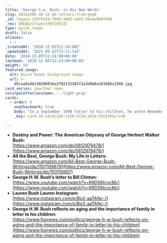 ```yaml
---
title: 'George h.w. Bush: in His Own Words'
slug: 20181205-18-12-05-letters-from-ghwb
_id: legacy-13975454-f660-4845-a4b9-3ee8e9b9f494
_rev: O8E8pz1fLwnc3fN7JVF2ZC
type: quick_reads
draft: false
aliases:
  - /
_createdAt: '2018-12-05T12:24:08Z'
_updatedAt: '2021-03-22T13:11:14Z'
date: '2018-12-05T12:24:08+00:00'
lastmod: '2018-12-05T12:24:08+00:00'
weight: 50
featured_image:
  alt: Quick Reads background image
  url: >-
    d5caa8adb130298916a279213338372a3d9b8a181696x2560.jpg
card_series: smarther news
colorpaletteclassname: '--light-gray'
cards:
  - order: 0
    useCheckmark: true
    body: "In a September 1998 letter to his children, he wrote Remember the old song a\x18I’ll Be There Ready When You Are'? Well, I’ll be there ready when you are where there is so much excitement ahead, so many grandkids to watch grow. If you need me, I’m here. Devotedly, Dad.’\n\n[view sources](https://smarthernews.com/18-12-05-letters-from-ghwb/)"
    _key: card-10-e4c9c246-c120-4720-a01d-9354164c7c40

---
```

* **Destiny and Power: The American Odyssey of George Herbert Walker Bush:**  
[https://www.amazon.com/dp/0812979478/](https://www.amazon.com/dp/0812979478/)
* **All the Best, George Bush: My Life in Letters:**  
[https://www.amazon.com/All-Best-George-Bush-Writings/dp/1501106678](https://www.amazon.com/All-Best-George-Bush-Writings/dp/150110667)
* **George H.W. Bush’s letter to Bill Clinton:**  
[https://www.youtube.com/watch?v=R9D58tcocMc](https://www.youtube.com/watch?v=R9D58tcocMc)
* **Lauren Bush Lauren Instagram:**  
[https://www.instagram.com/p/Bq2-aaTANc-/](https://www.instagram.com/p/Bq2-aaTANc-/)
* **George H.W. Bush reflects on aging and the importance of family in letter to his children:**  
[https://www.foxnews.com/politics/george-h-w-bush-reflects-on-aging-and-the-importance-of-family-in-letter-to-his-children](https://www.foxnews.com/politics/george-h-w-bush-reflects-on-aging-and-the-importance-of-family-in-letter-to-his-children)